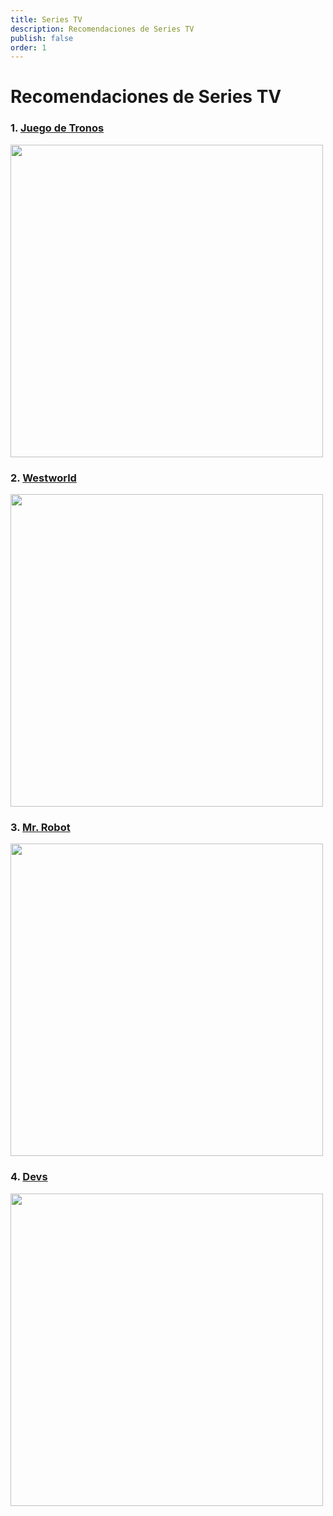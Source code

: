 ```yaml
---
title: Series TV
description: Recomendaciones de Series TV
publish: false
order: 1
---
```


# Recomendaciones de Series TV

### 1. [Juego de Tronos](https://www.filmaffinity.com/es/film874956.html)  
<img width="500px" src="https://media-cache.cinematerial.com/p/500x/i1byovyh/game-of-thrones-movie-poster.jpg?v=1456750160">

### 2. [Westworld](https://www.filmaffinity.com/es/film430504.html)  
<img width="500px" src="https://media-cache.cinematerial.com/p/500x/9awsvtua/westworld-movie-poster.jpg?v=1472760339">

### 3. [Mr. Robot](https://www.filmaffinity.com/es/film993489.html)  
<img width="500px" src="https://media-cache.cinematerial.com/p/500x/xexh5nko/mr-robot-movie-poster.jpg?v=1465842700">

### 4. [Devs](https://www.filmaffinity.com/es/film120510.html)  
<img width="500px" src="https://media-cache.cinematerial.com/p/500x/iabg2lpt/devs-movie-poster.jpg?v=1584969569">
